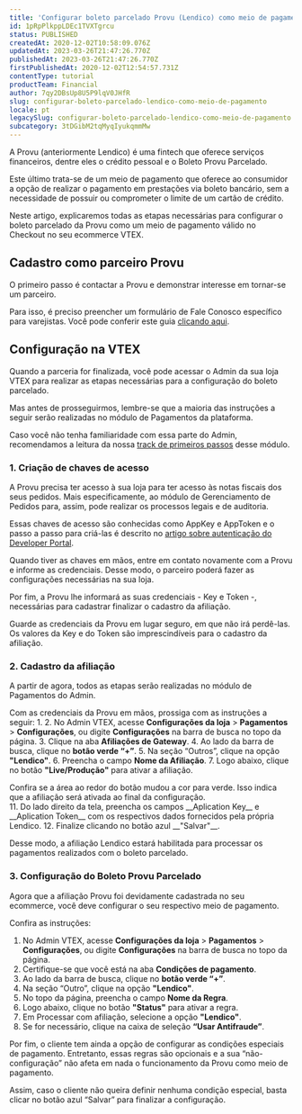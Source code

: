 ```yaml
---
title: 'Configurar boleto parcelado Provu (Lendico) como meio de pagamento'
id: 1pRpPlkppLDEc1TVXTgrcu
status: PUBLISHED
createdAt: 2020-12-02T10:58:09.076Z
updatedAt: 2023-03-26T21:47:26.770Z
publishedAt: 2023-03-26T21:47:26.770Z
firstPublishedAt: 2020-12-02T12:54:57.731Z
contentType: tutorial
productTeam: Financial
author: 7qy2DBsUp8U5P9lqV0JHfR
slug: configurar-boleto-parcelado-lendico-como-meio-de-pagamento
locale: pt
legacySlug: configurar-boleto-parcelado-lendico-como-meio-de-pagamento
subcategory: 3tDGibM2tqMyqIyukqmmMw
---
```


A Provu (anteriormente Lendico) é uma fintech que oferece serviços financeiros, dentre eles o crédito pessoal e o Boleto Provu Parcelado. 

Este último trata-se de um meio de pagamento que oferece ao consumidor a opção de realizar o pagamento em prestações via boleto bancário, sem a necessidade de possuir ou comprometer o limite de um cartão de crédito.

Neste artigo, explicaremos todas as etapas necessárias para configurar o boleto parcelado da Provu como um meio de pagamento válido no Checkout no seu ecommerce VTEX. 

## Cadastro como parceiro Provu

O primeiro passo é contactar a Provu e demonstrar interesse em tornar-se um parceiro.

Para isso, é preciso preencher um formulário de Fale Conosco específico para varejistas. Você pode conferir este guia [clicando aqui](https://provu.com.br/parcelado/boleto-parcelado-varejista/).

## Configuração na VTEX

Quando a parceria for finalizada, você pode acessar o Admin da sua loja VTEX para realizar as etapas necessárias para a configuração do boleto parcelado.

Mas antes de prosseguirmos, lembre-se que a maioria das instruções a seguir serão realizadas no módulo de Pagamentos da plataforma. 

Caso você não tenha familiaridade com essa parte do Admin, recomendamos a leitura da nossa [track de primeiros passos](https://help.vtex.com/pt/tracks/pagamentos--6GAS7ZzGAm7AGoEAwDbwJG "track de primeiros passos") desse módulo.

### 1. Criação de chaves de acesso
A Provu precisa ter acesso à sua loja para ter acesso às notas fiscais dos seus pedidos. Mais especificamente, ao módulo de Gerenciamento de Pedidos para, assim, pode realizar os processos legais e de auditoria.   

Essas chaves de acesso são conhecidas como AppKey e AppToken e o  passo a passo para criá-las é descrito no [artigo sobre autenticação do Developer Portal](https://developers.vtex.com/vtex-developer-docs/docs/getting-started-authentication "artigo sobre autenticação no Developer Portal").

Quando tiver as chaves em mãos, entre em contato novamente com a Provu e informe as credenciais. Desse modo, o parceiro poderá fazer as configurações necessárias na sua loja.

Por fim, a Provu lhe informará as suas credenciais - Key e Token -, necessárias para cadastrar finalizar o cadastro da afiliação.

<div class="alert alert-danger">
Guarde as credenciais da Provu em lugar seguro, em que não irá perdê-las. Os valores da Key e do Token são imprescindíveis para o cadastro da afiliação. 
</div>

### 2. Cadastro da afiliação
A partir de agora, todos as etapas serão realizadas no módulo de Pagamentos do Admin. 

Com as credenciais da Provu em mãos, prossiga com as instruções a seguir:
1. 
2. No Admin VTEX, acesse **Configurações da loja** > **Pagamentos** > **Configurações**, ou digite **Configurações** na barra de busca no topo da página.
3. Clique na aba __Afiliações de Gateway__.
4. Ao lado da barra de busca, clique no __botão verde “+”__.
5. Na seção “Outros”, clique na opção __"Lendico"__.
6. Preencha o campo __Nome da Afiliação__.
7. Logo abaixo, clique no botão __"Live/Produção"__ para ativar a afiliação.
<div class="alert alert-warning">
Confira se a área ao redor do botão mudou a cor para verde. Isso indica que a afiliação será ativada ao final da configuração. 
</div>
11. Do lado direito da tela, preencha os campos __Aplication Key__ e __Aplication Token__ com os respectivos dados fornecidos pela própria Lendico.
12. Finalize clicando no botão azul __"Salvar"__.

Desse modo, a afiliação Lendico estará habilitada para processar os pagamentos realizados com o boleto parcelado.  

### 3. Configuração do Boleto Provu Parcelado

Agora que a afiliação Provu foi devidamente cadastrada no seu ecommerce, você deve configurar o seu respectivo meio de pagamento. 

Confira as instruções:

1. No Admin VTEX, acesse **Configurações da loja** > **Pagamentos** > **Configurações**, ou digite **Configurações** na barra de busca no topo da página.
2. Certifique-se que você está na aba __Condições de pagamento__.
3. Ao lado da barra de busca, clique no __botão verde “+”__.
4. Na seção “Outro”, clique na opção __"Lendico"__.
5. No topo da página, preencha o campo __Nome da Regra__.
6. Logo abaixo, clique no botão __"Status"__ para ativar a regra.
7. Em Processar com afiliação, selecione a opção __"Lendico"__.
8. Se for necessário, clique na caixa de seleção __“Usar Antifraude”__.

Por fim, o cliente tem ainda a opção de configurar as condições especiais de pagamento. Entretanto, essas regras são opcionais e a sua “não-configuração” não afeta em nada o funcionamento da Provu como meio de pagamento. 

Assim, caso o cliente não queira definir nenhuma condição especial, basta clicar no botão azul “Salvar” para finalizar a configuração.  
